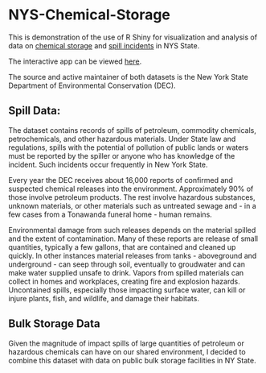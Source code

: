 # NYS-Chemical-Storage

This is demonstration of the use of R Shiny for visualization and analysis of data on [chemical storage](https://data.ny.gov/Energy-Environment/Bulk-Storage-Facilities-in-New-York-State/pteg-c78n) 
and [spill incidents](https://data.ny.gov/Energy-Environment/Spill-Incidents/u44d-k5fk) in NYS State.

The interactive app can be viewed [here](https://datasnuz.shinyapps.io/NYS_Chemical_Spills/).

The source and active maintainer of both datasets is the New York State Department of Environmental Conservation (DEC). 

## Spill Data:
The dataset contains records of spills of petroleum, commodity chemicals, petrochemicals, and other hazardous materials. 
Under State law and regulations, spills with the potential of pollution of public lands or waters must be reported by the spiller
or anyone who has knowledge of the incident. Such incidents occur frequently in New York State. 


Every year the DEC receives about 16,000 reports of confirmed and suspected chemical releases into the environment.
Approximately 90% of those involve petroleum products. The rest involve hazardous substances, unknown materials, or
other materials such as untreated sewage and - in a few cases from a Tonawanda funeral home - human remains. 

Environmental damage from such releases depends on the material spilled and the extent of contamination. Many of these
reports are release of small quantities, typically a few gallons, that are contained and cleaned up quickly. In other instances
material releases from tanks - aboveground and underground - can seep through soil, eventually to groudwater and can make
water supplied unsafe to drink. Vapors from spilled materials can collect in homes and workplaces, creating fire and explosion hazards.
Uncontained spills, especially those impacting surface water, can kill or injure plants, fish, and wildlife, and damage their habitats. 


## Bulk Storage Data
Given the magnitude of impact spills of large quantities of petroleum or hazardous chemicals can have on our shared environment,
I decided to combine this dataset with data on public bulk storage facilities in NY State.

